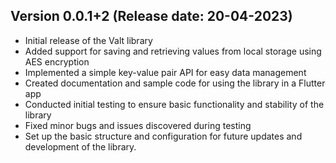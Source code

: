 ## Version 0.0.1+2 (Release date: 20-04-2023)

- Initial release of the Valt library
- Added support for saving and retrieving values from local storage using AES encryption
- Implemented a simple key-value pair API for easy data management
- Created documentation and sample code for using the library in a Flutter app
- Conducted initial testing to ensure basic functionality and stability of the library
- Fixed minor bugs and issues discovered during testing
- Set up the basic structure and configuration for future updates and development of the library.